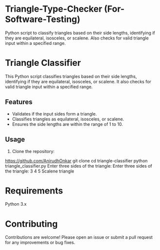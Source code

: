 # Triangle-Type-Checker (For-Software-Testing)
Python script to classify triangles based on their side lengths, identifying if they are equilateral, isosceles, or scalene. Also checks for valid triangle input within a specified range.

# Triangle Classifier

This Python script classifies triangles based on their side lengths, identifying if they are equilateral, isosceles, or scalene. It also checks for valid triangle input within a specified range.

## Features

- Validates if the input sides form a triangle.
- Classifies triangles as equilateral, isosceles, or scalene.
- Ensures the side lengths are within the range of 1 to 10.

## Usage

1. Clone the repository:

https://github.com/AnirudhOnkar
git clone 
cd triangle-classifier
python triangle_classifier.py
Enter three sides of the triangle:
Enter three sides of the triangle: 3 4 5
Scalene triangle


# Requirements
Python 3.x

# Contributing
Contributions are welcome! Please open an issue or submit a pull request for any improvements or bug fixes.
